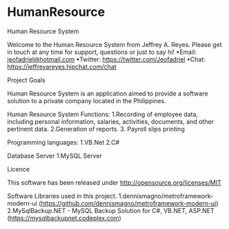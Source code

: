 # HumanResource

Human Resource System

Welcome to the Human Resource  System  from Jeffrey A. Reyes. Please get in touch at any time for support, questions or just to say hi!
•Email: jeofadriel@hotmail.com
•Twitter: https://twitter.com/Jeofadriel
•Chat: https://jeffreyareyes.hipchat.com/chat

Project Goals

Human Resource System is an application aimed to provide a software solution to a private company located in the Philippines.

Human Resource System Functions:
1.Recording of employee data, including personal information, salaries, activities, documents, and other pertinent data.
2.Generation of reports.
3. Payroll slips printing

Programming languages:
1.VB.Net
2.C#

Database Server
1.MySQL Server

Licence

This software has been released under http://opensource.org/licenses/MIT

Software Libraries used in this project.
1.dennismagno/metroframework-modern-ui  (https://github.com/dennismagno/metroframework-modern-ui)
2.MySqlBackup.NET - MySQL Backup Solution for C#, VB.NET, ASP.NET (https://mysqlbackupnet.codeplex.com)

